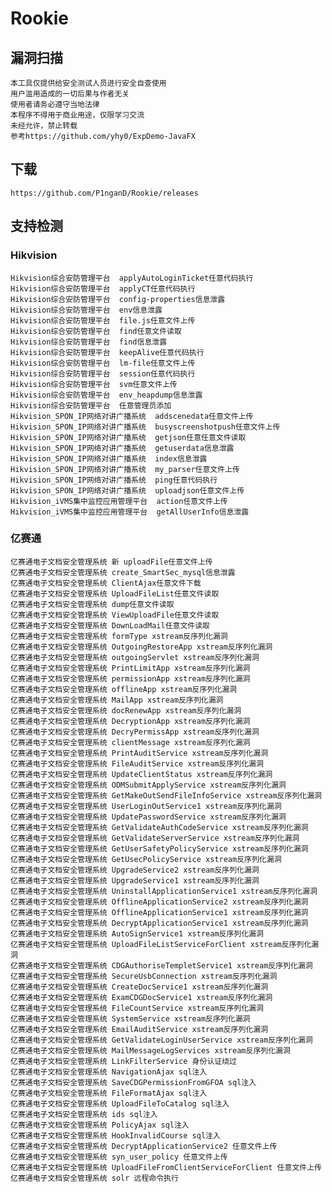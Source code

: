 # Rookie
## 漏洞扫描
	本工具仅提供给安全测试人员进行安全自查使用
	用户滥用造成的一切后果与作者无关
	使用者请务必遵守当地法律
	本程序不得用于商业用途，仅限学习交流
	未经允许，禁止转载
	参考https://github.com/yhy0/ExpDemo-JavaFX
## 下载
	https://github.com/P1nganD/Rookie/releases
## 支持检测
### Hikvision

	Hikvision综合安防管理平台  applyAutoLoginTicket任意代码执行 	 
	Hikvision综合安防管理平台  applyCT任意代码执行 	 
	Hikvision综合安防管理平台  config-properties信息泄露 	 
	Hikvision综合安防管理平台  env信息泄露 	 
	Hikvision综合安防管理平台  file.js任意文件上传 	 
	Hikvision综合安防管理平台  find任意文件读取 	 
	Hikvision综合安防管理平台  find信息泄露 	 
	Hikvision综合安防管理平台  keepAlive任意代码执行 	 
	Hikvision综合安防管理平台  lm-file任意文件上传 	 
	Hikvision综合安防管理平台  session任意代码执行 	 
	Hikvision综合安防管理平台  svm任意文件上传 	 
	Hikvision综合安防管理平台  env_heapdump信息泄露 	 
	Hikvision综合安防管理平台  任意管理员添加 	 
	Hikvision_SPON_IP网络对讲广播系统  addscenedata任意文件上传 	 
	Hikvision_SPON_IP网络对讲广播系统  busyscreenshotpush任意文件上传 	 
	Hikvision_SPON_IP网络对讲广播系统  getjson任意任意文件读取 	 
	Hikvision_SPON_IP网络对讲广播系统  getuserdata信息泄露 	 
	Hikvision_SPON_IP网络对讲广播系统  index信息泄露 	 
	Hikvision_SPON_IP网络对讲广播系统  my_parser任意文件上传 	 
	Hikvision_SPON_IP网络对讲广播系统  ping任意代码执行 	 
	Hikvision_SPON_IP网络对讲广播系统  uploadjson任意文件上传 	 
	Hikvision_iVMS集中监控应用管理平台  action任意文件上传 	 
	Hikvision_iVMS集中监控应用管理平台  getAllUserInfo信息泄露 

### 亿赛通

	亿赛通电子文档安全管理系统 新 uploadFile任意文件上传 	 
	亿赛通电子文档安全管理系统 create_SmartSec_mysql信息泄露 	 
	亿赛通电子文档安全管理系统 ClientAjax任意文件下载 	 
	亿赛通电子文档安全管理系统 UploadFileList任意文件读取 	 
	亿赛通电子文档安全管理系统 dump任意文件读取 	 
	亿赛通电子文档安全管理系统 ViewUploadFile任意文件读取 	 
	亿赛通电子文档安全管理系统 DownLoadMail任意文件读取 	 
	亿赛通电子文档安全管理系统 formType xstream反序列化漏洞 	 
	亿赛通电子文档安全管理系统 OutgoingRestoreApp xstream反序列化漏洞 	 
	亿赛通电子文档安全管理系统 outgoingServlet xstream反序列化漏洞 	 
	亿赛通电子文档安全管理系统 PrintLimitApp xstream反序列化漏洞 	 
	亿赛通电子文档安全管理系统 permissionApp xstream反序列化漏洞 	 
	亿赛通电子文档安全管理系统 offlineApp xstream反序列化漏洞 	 
	亿赛通电子文档安全管理系统 MailApp xstream反序列化漏洞 	 
	亿赛通电子文档安全管理系统 docRenewApp xstream反序列化漏洞 	 
	亿赛通电子文档安全管理系统 DecryptionApp xstream反序列化漏洞 	 
	亿赛通电子文档安全管理系统 DecryPermissApp xstream反序列化漏洞 	 
	亿赛通电子文档安全管理系统 clientMessage xstream反序列化漏洞 	 
	亿赛通电子文档安全管理系统 PrintAuditService xstream反序列化漏洞 	 
	亿赛通电子文档安全管理系统 FileAuditService xstream反序列化漏洞 	 
	亿赛通电子文档安全管理系统 UpdateClientStatus xstream反序列化漏洞 	 
	亿赛通电子文档安全管理系统 ODMSubmitApplyService xstream反序列化漏洞 	 
	亿赛通电子文档安全管理系统 GetMakeOutSendFileInfoService xstream反序列化漏洞 	 
	亿赛通电子文档安全管理系统 UserLoginOutService1 xstream反序列化漏洞 	 
	亿赛通电子文档安全管理系统 UpdatePasswordService xstream反序列化漏洞 	 
	亿赛通电子文档安全管理系统 GetValidateAuthCodeService xstream反序列化漏洞 	 
	亿赛通电子文档安全管理系统 GetValidateServerService xstream反序列化漏洞 	 
	亿赛通电子文档安全管理系统 GetUserSafetyPolicyService xstream反序列化漏洞 	 
	亿赛通电子文档安全管理系统 GetUsecPolicyService xstream反序列化漏洞 	 
	亿赛通电子文档安全管理系统 UpgradeService2 xstream反序列化漏洞 	 
	亿赛通电子文档安全管理系统 UpgradeService1 xstream反序列化漏洞 	 
	亿赛通电子文档安全管理系统 UninstallApplicationService1 xstream反序列化漏洞 	 
	亿赛通电子文档安全管理系统 OfflineApplicationService2 xstream反序列化漏洞 	 
	亿赛通电子文档安全管理系统 OfflineApplicationService1 xstream反序列化漏洞 	 
	亿赛通电子文档安全管理系统 DecryptApplicationService1 xstream反序列化漏洞 	 
	亿赛通电子文档安全管理系统 AutoSignService1 xstream反序列化漏洞 	 
	亿赛通电子文档安全管理系统 UploadFileListServiceForClient xstream反序列化漏洞 	 
	亿赛通电子文档安全管理系统 CDGAuthoriseTempletService1 xstream反序列化漏洞 	 
	亿赛通电子文档安全管理系统 SecureUsbConnection xstream反序列化漏洞 	 
	亿赛通电子文档安全管理系统 CreateDocService1 xstream反序列化漏洞 	 
	亿赛通电子文档安全管理系统 ExamCDGDocService1 xstream反序列化漏洞 	 
	亿赛通电子文档安全管理系统 FileCountService xstream反序列化漏洞 	 
	亿赛通电子文档安全管理系统 SystemService xstream反序列化漏洞 	 
	亿赛通电子文档安全管理系统 EmailAuditService xstream反序列化漏洞 	 
	亿赛通电子文档安全管理系统 GetValidateLoginUserService xstream反序列化漏洞 	 
	亿赛通电子文档安全管理系统 MailMessageLogServices xstream反序列化漏洞 	 
	亿赛通电子文档安全管理系统 LinkFilterService 身份认证绕过 	 
	亿赛通电子文档安全管理系统 NavigationAjax sql注入 	 
	亿赛通电子文档安全管理系统 SaveCDGPermissionFromGFOA sql注入 	 
	亿赛通电子文档安全管理系统 FileFormatAjax sql注入 	 
	亿赛通电子文档安全管理系统 UploadFileToCatalog sql注入 	 
	亿赛通电子文档安全管理系统 ids sql注入 	 
	亿赛通电子文档安全管理系统 PolicyAjax sql注入 	 
	亿赛通电子文档安全管理系统 HookInvalidCourse sql注入 	 
	亿赛通电子文档安全管理系统 DecryptApplicationService2 任意文件上传 	 
	亿赛通电子文档安全管理系统 syn_user_policy 任意文件上传 	 
	亿赛通电子文档安全管理系统 UploadFileFromClientServiceForClient 任意文件上传 	 
	亿赛通电子文档安全管理系统 solr 远程命令执行
 
